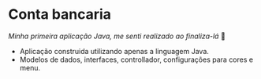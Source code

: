 # Conta bancaria
*Minha primeira aplicação Java, me senti realizado ao finaliza-lá* 🤖

- Aplicação construida utilizando apenas a linguagem Java.
- Modelos de dados, interfaces, controllador, configurações para cores e menu.
